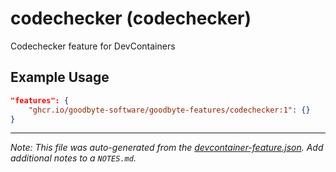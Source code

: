 
# codechecker (codechecker)

Codechecker feature for DevContainers

## Example Usage

```json
"features": {
    "ghcr.io/goodbyte-software/goodbyte-features/codechecker:1": {}
}
```





---

_Note: This file was auto-generated from the [devcontainer-feature.json](https://github.com/goodbyte-software/goodbyte-features/blob/main/src/codechecker/devcontainer-feature.json).  Add additional notes to a `NOTES.md`._
